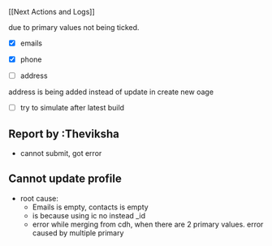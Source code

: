  [[Next Actions and Logs]]

due to primary values not being ticked.
- [x] emails
- [x] phone
- [ ] address



address is being added instead of update in create new oage
- [ ] try to simulate after latest build



## Report by :Theviksha 
- cannot submit, got error



## Cannot update profile
- root cause:
	- Emails is empty, contacts is empty
	- is because using ic no instead _id
	- error while merging from cdh, when there are 2 primary values. error caused by multiple primary